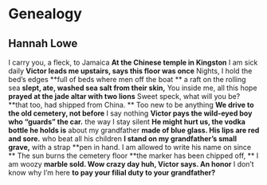 # Genealogy
## Hannah Lowe
I carry you, a fleck, to Jamaica **At the Chinese temple in Kingston**
I am sick daily **Victor leads me upstairs, says this floor was once**
Nights, I hold the bed’s edges **full of beds where men off the boat
**
a raft on the rolling sea **slept, ate, washed sea salt from their skin,**
You inside me, all this hope **prayed at the jade altar with two lions**
Sweet speck, what will you be? **that too, had shipped from China.
**
Too new to be anything **We drive to the old cemetery, not before**
I say nothing **Victor pays the wild-eyed boy who “guards” the car.**
the way I stay silent **He might hurt us, the vodka bottle he holds is**
about my grandfather **made of blue glass. His lips are red and sore.**
who beat all his children **I stand on my grandfather’s small grave,**
with a strap **pen in hand. I am allowed to write his name on since
**
The sun burns the cemetery floor **the marker has been chipped off,
**
I am woozy **marble sold. Wow crazy day huh, Victor says. An honor**
I don’t know why I’m here **to pay your filial duty to your grandfather?**